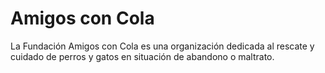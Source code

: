 # Amigos con Cola

La Fundación Amigos con Cola es una organización dedicada al rescate y cuidado
de perros y gatos en situación de abandono o maltrato.
